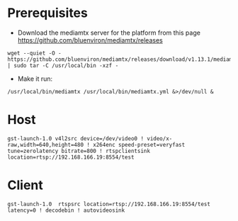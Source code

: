 # Prerequisites
* Download the mediamtx server for the platform from this page https://github.com/bluenviron/mediamtx/releases
```
wget --quiet -O - https://github.com/bluenviron/mediamtx/releases/download/v1.13.1/mediamtx_v1.13.1_linux_arm64.tar.gz | sudo tar -C /usr/local/bin -xzf -
```
* Make it run:
```
/usr/local/bin/mediamtx /usr/local/bin/mediamtx.yml &>/dev/null &
```
# Host
```
gst-launch-1.0 v4l2src device=/dev/video0 ! video/x-raw,width=640,height=480 ! x264enc speed-preset=veryfast tune=zerolatency bitrate=800 ! rtspclientsink location=rtsp://192.168.166.19:8554/test
```
# Client
```
gst-launch-1.0  rtspsrc location=rtsp://192.168.166.19:8554/test latency=0 ! decodebin ! autovideosink
```
